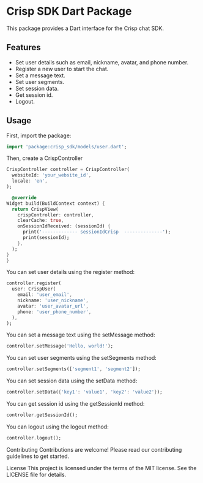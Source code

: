 # Crisp SDK Dart Package

This package provides a Dart interface for the Crisp chat SDK.

## Features

- Set user details such as email, nickname, avatar, and phone number.
- Register a new user to start the chat.
- Set a message text.
- Set user segments.
- Set session data.
- Get session id.
- Logout.

## Usage

First, import the package:

```dart
import 'package:crisp_sdk/models/user.dart';
```

Then, create a CrispController

```dart
CrispController controller = CrispController(
  websiteId: 'your_website_id',
  locale: 'en',
);
```

```dart
  @override
Widget build(BuildContext context) {
  return CrispView(
    crispController: controller,
    clearCache: true,
    onSessionIdReceived: (sessionId) {
      print('------------- sessionIdCrisp  --------------');
      print(sessionId);
    },
  );
}
}

```

You can set user details using the register method:

```dart
controller.register(
  user: CrispUser(
    email: 'user_email',
    nickname: 'user_nickname',
    avatar: 'user_avatar_url',
    phone: 'user_phone_number',
  ),
);
```

You can set a message text using the setMessage method:

```dart
controller.setMessage('Hello, world!');
```
You can set user segments using the setSegments method:
```dart
controller.setSegments(['segment1', 'segment2']);
```
You can set session data using the setData method:
```dart
controller.setData({'key1': 'value1', 'key2': 'value2'});
```
You can get session id using the getSessionId method:
```dart
controller.getSessionId();
```
You can logout using the logout method:
```dart
controller.logout();
```

Contributing
Contributions are welcome! Please read our contributing guidelines to get started.

License
This project is licensed under the terms of the MIT license. See the LICENSE file for details.